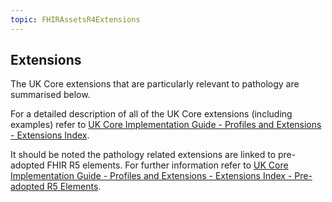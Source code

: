 ```yaml
---
topic: FHIRAssetsR4Extensions
---
```

## Extensions
The UK Core extensions that are particularly relevant to pathology are summarised below. 

For a detailed description of all of the UK Core extensions (including examples) refer to [UK Core Implementation Guide - Profiles and Extensions - Extensions Index](https://simplifier.net/guide/uk-core-implementation-guide-stu2/Home/ProfilesandExtensions/Extensions-Index?version=2.0.0). 

It should be noted the pathology related extensions are linked to pre-adopted FHIR R5 elements. For further information refer to [UK Core Implementation Guide - Profiles and Extensions - Extensions Index - Pre-adopted R5 Elements](https://simplifier.net/guide/uk-core-implementation-guide-stu2/Home/ProfilesandExtensions/Extensions-Index?version=2.0.0#Library-Extensions-PreAdopt).
